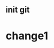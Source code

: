 <!--
 * @Date: 2022-05-21 17:15:24
 * @LastEditors: Cosima
 * @LastEditTime: 2022-05-21 18:45:23
 * @FilePath: /gitTest/reademe.md
-->
## init git
# change1
